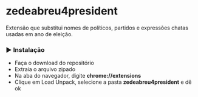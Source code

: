 # zedeabreu4president
Extensão que substitui nomes de políticos, partidos e expressões chatas usadas em ano de eleição.

### ▶️ Instalação
- Faça o download do repositório<br>
- Extraia o arquivo zipado <br>
- Na aba do navegador, digite <b>chrome://extensions</b><br>
- Clique em Load Unpack, selecione a pasta <b>zedeabreu4president</b> e dê ok<br>
